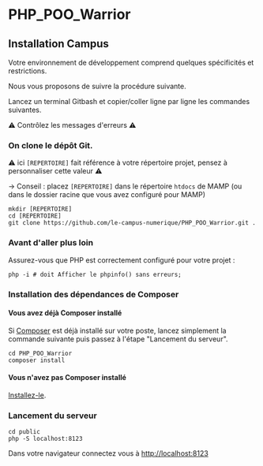 # PHP_POO_Warrior

## Installation Campus

Votre environnement de développement comprend quelques spécificités et restrictions.

Nous vous proposons de suivre la procédure suivante.

Lancez un terminal Gitbash et copier/coller ligne par ligne les commandes suivantes.

⚠️ Contrôlez les messages d'erreurs ⚠️

### On clone le dépôt Git.

⚠️ ici `[REPERTOIRE]` fait référence à votre répertoire projet, pensez à personnaliser cette valeur ⚠️

→ Conseil : placez `[REPERTOIRE]` dans le répertoire `htdocs` de MAMP (ou dans le dossier racine que vous avez configuré pour MAMP)

```
mkdir [REPERTOIRE]
cd [REPERTOIRE]
git clone https://github.com/le-campus-numerique/PHP_POO_Warrior.git .
```

### Avant d'aller plus loin

Assurez-vous que PHP est correctement configuré pour votre projet :

```
php -i # doit Afficher le phpinfo() sans erreurs;
```


### Installation des dépendances de Composer

#### Vous avez déjà Composer installé

Si [Composer](https://getcomposer.org/) est déjà installé sur votre poste, lancez simplement la commande suivante puis passez à l'étape "Lancement du serveur".

```
cd PHP_POO_Warrior
composer install
```

#### Vous n'avez pas Composer installé

[Installez-le](https://getcomposer.org/download/).


### Lancement du serveur 
```
cd public
php -S localhost:8123
```

Dans votre navigateur connectez vous à [http://localhost:8123](http://localhost:8123)

